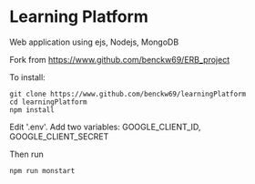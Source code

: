 # Learning Platform
Web application using ejs, Nodejs, MongoDB

Fork from https://www.github.com/benckw69/ERB_project


To install:
```
git clone https://www.github.com/benckw69/learningPlatform  
cd learningPlatform
npm install
```
Edit '.env'. Add two variables: GOOGLE_CLIENT_ID, GOOGLE_CLIENT_SECRET


Then run 
```
npm run monstart
```
